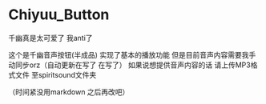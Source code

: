 # Chiyuu_Button

千幽真是太可爱了 我anti了

这个是千幽音声按钮(半成品) 实现了基本的播放功能 但是目前音声内容需要我手动同步orz（自动更新在写了 在写了）
如果说想提供音声内容的话 请上传MP3格式文件 至spiritsound文件夹

（时间紧没用markdown 之后再改吧）
